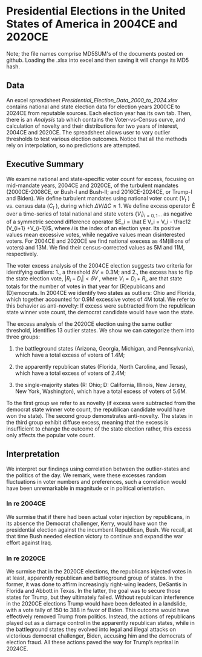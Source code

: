 # Presidential Elections in the United States of America in 2004CE and 2020CE

Note; the file names comprise MD5SUM's of the documents posted on github. Loading the .xlsx into excel and then saving it will change its MD5 hash.

## Data

An excel spreadsheet *Presidential_Election_Data_2000_to_2024.xlsx* contains national and state election data for election years 2000CE to 2024CE from reputable sources. 
Each election year has its own tab. Then, there is an *Analysis* tab which contains the Voter-vs-Census curve, and calculation of novelty and their distributions for two years of interest, 2004CE and 2020CE. The spreadsheet allows user to vary outlier thresholds to test various election outcomes. Notice that all the methods rely on interpolation, so no predictions are attempted.


## Executive Summary

We examine national and state-specific voter count for excess, focusing on mid-mandate years, 2004CE and 2020CE, of the turbulent mandates (2000CE-2008CE, or Bush-I and Bush-II; and 2016CE-2024CE, or Trump-I and Biden). We define turbulent mandates using national voter count ($V_t$ ) vs. 
census data ($C_t$ ), during which 
$\Delta V / \Delta C \approx 1$. 
We define excess operator Ê over a time-series of total national
and state voters $\{V_i \}_{i=0,1\cdots}$ as negative of a symmetric second difference operator
$E_i = \hat E V_i = V_i - \frac12 (V_{i+1} +V_{i-1})$, 
where $i$ is the index of an election year. 
Its positive values mean excessive votes, while negative values mean disinterested voters. For 2004CE and 2020CE we find national execess as 4M(illions of voters) and 13M. We
find their census-corrected values as 5M and 11M, respectively.

The voter excess analysis of the 2004CE election suggests two criteria for identifying outliers: 1., a threshold $\delta V = 0.3$M; and 2., the excess has to flip the state election
vote, $|R_i - D_i | < \delta V$ , where $V_i = D_i + R_i$, are that state totals for the number of votes in that year for (R)epublicans and (D)emocrats. In 2004CE we identify two
states as outliers: Ohio and Florida, which together accounted for 0.9M excessive votes of 4M total.
We refer to this behavior as anti-novelty: If excess were subtracted from the republican state winner vote count, the democrat candidate would have won the state.

The excess analysis of the 2020CE election using the same outlier threshold, identifies 13 outlier states. We show we can categorize them into three groups: 

1.  the battleground states (Arizona, Georgia, Michigan, and Pennsylvania), which have a total excess of voters of 1.4M; 
 
2.  the apparently republican states (Florida, North Carolina, and Texas), which have a total excess of voters of 2.4M; 

3. the single-majority states (R: Ohio; D: California, Illinois, New Jersey, New York, Washington), which have a total excess of voters of 5.6M. 
 
To the first group we refer to as novelty (if excess were subtracted from the democrat state winner vote count, the republican candidate would have won the state). The second group demonstrates anti-novelty. The states in the third group exhibit diffuse excess, meaning that the excess is insufficient to change the outcome of the state election rather, this excess only affects the popular vote count.

## Interpretation

We interpret our findings using correlation between the outlier-states and the politics of the day. We remark, were these excesses random fluctuations in voter numbers and preferences, such a correlation would have been unremarkable in magnitude or in political orientation.

### In re 2004CE 
We surmise that if there had been actual voter injection by republicans,
in its absence the Democrat challenger, Kerry, would have won the presidential
election against the incumbent Republican, Bush. We recall, at that time Bush needed election victory to continue and expand the war effort against Iraq.

### In re 2020CE
We surmise that in the 2020CE elections, the republicans injected votes in at least, apparently republican and battleground group of states. In the former, it was done to affirm increasingly right-wing leaders, DeSantis in Florida and Abbott in Texas. In the latter, the goal was to secure those states for Trump, but they ultimately failed. Without republican interference in the 2020CE elections Trump would have been defeated in a landslide, with a vote tally of 150 to 388 in favor
of Biden. This outcome would have effectively removed Trump from politics. Instead, the actions of republicans played out as a damage control in the apparently republican states,
while in the battleground states they evolved into legal and illegal attacks on victorious democrat challenger, Biden, accusing him and the democrats of election fraud. All these actions paved the way for Trump’s reprisal in 2024CE.
